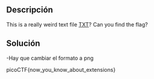 

## Descripción
This is a really weird text file [TXT](https://jupiter.challenges.picoctf.org/static/e7e5d188621ee705ceeb0452525412ef/flag.txt)? Can you find the flag?

## Solución
-Hay que cambiar el formato a png

picoCTF{now_you_know_about_extensions}